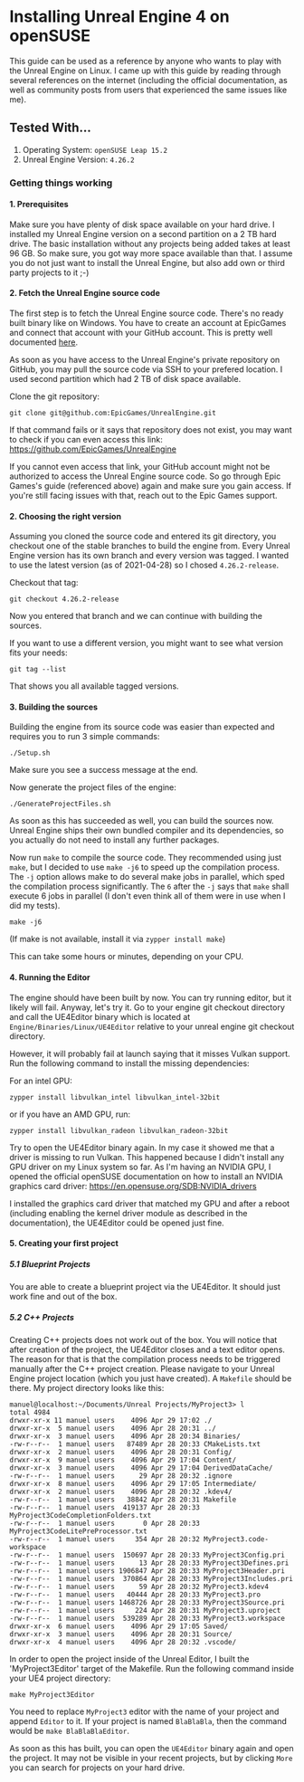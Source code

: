# Installing Unreal Engine 4 on openSUSE

This guide can be used as a reference by anyone who wants to play with the Unreal Engine on Linux. I came up with this guide by reading through several references on the internet (including the official documentation, as well as community posts from users that experienced the same issues like me).

## Tested With...

1. Operating System: `openSUSE Leap 15.2`
2. Unreal Engine Version: `4.26.2`

### Getting things working

#### 1. Prerequisites

Make sure you have plenty of disk space available on your hard drive. I installed my Unreal Engine version on a second partition on a 2 TB hard drive. The basic installation without any projects being added takes at least 96 GB. So make sure, you got way more space available than that. I assume you do not just want to install the Unreal Engine, but also add own or third party projects to it ;-)

#### 2. Fetch the Unreal Engine source code

The first step is to fetch the Unreal Engine source code. There's no ready built binary like on Windows. You have to create an account at EpicGames and connect that account with your GitHub account. This is pretty well documented [here](https://github.com/EpicGames/Signup).

As soon as you have access to the Unreal Engine's private repository on GitHub, you may pull the source code via SSH to your prefered location. I used second partition which had 2 TB of disk space available.

Clone the git repository:

```
git clone git@github.com:EpicGames/UnrealEngine.git
```

If that command fails or it says that repository does not exist, you may want to check if you can even access this link: https://github.com/EpicGames/UnrealEngine

If you cannot even access that link, your GitHub account might not be authorized to access the Unreal Engine source code. So go through Epic Games's guide (referenced above) again and make sure you gain access. If you're still facing issues with that, reach out to the Epic Games support.

#### 2. Choosing the right version

Assuming you cloned the source code and entered its git directory, you checkout one of the stable branches to build the engine from. Every Unreal Engine version has its own branch and every version was tagged. I wanted to use the latest version (as of 2021-04-28) so I chosed `4.26.2-release`.

Checkout that tag:
```
git checkout 4.26.2-release
```

Now you entered that branch and we can continue with building the sources.

If you want to use a different version, you might want to see what version fits your needs:

```
git tag --list
```

That shows you all available tagged versions.

#### 3. Building the sources

Building the engine from its source code was easier than expected and requires you to run 3 simple commands:

```
./Setup.sh
```

Make sure you see a success message at the end.

Now generate the project files of the engine:

```
./GenerateProjectFiles.sh
```

As soon as this has succeeded as well, you can build the sources now. Unreal Engine ships their own bundled compiler and its dependencies, so you actually do not need to install any further packages.

Now run `make` to compile the source code. They recommended using just `make`, but I decided to use `make -j6` to speed up the compilation process. The `-j` option allows make to do several make jobs in parallel, which sped the compilation process significantly. The `6` after the `-j` says that `make` shall execute 6 jobs in parallel (I don't even think all of them were in use when I did my tests).
```
make -j6
```

(If make is not available, install it via `zypper install make`)

This can take some hours or minutes, depending on your CPU.

#### 4. Running the Editor

The engine should have been built by now. You can try running editor, but it likely will fail. Anyway, let's try it. Go to your engine git checkout directory and call the UE4Editor binary which is located at `Engine/Binaries/Linux/UE4Editor` relative to your unreal engine git checkout directory.

However, it will probably fail at launch saying that it misses Vulkan support. Run the following command to install the missing dependencies:

For an intel GPU:

```
zypper install libvulkan_intel libvulkan_intel-32bit
```

or if you have an AMD GPU, run:

```
zypper install libvulkan_radeon libvulkan_radeon-32bit
```

Try to open the UE4Editor binary again. In my case it showed me that a driver is missing to run Vulkan. This happened because I didn't install any GPU driver on my Linux system so far. As I'm having an NVIDIA GPU, I opened the official openSUSE documentation on how to install an NVIDIA graphics card driver: https://en.opensuse.org/SDB:NVIDIA_drivers

I installed the graphics card driver that matched my GPU and after a reboot (including enabling the kernel driver module as described in the documentation), the UE4Editor could be opened just fine.

#### 5. Creating your first project

##### 5.1 Blueprint Projects

You are able to create a blueprint project via the UE4Editor. It should just work fine and out of the box.

##### 5.2 C++ Projects

Creating C++ projects does not work out of the box. You will notice that after creation of the project, the UE4Editor closes and a text editor opens. The reason for that is that the compilation process needs to be triggered manually after the C++ project creation. Please navigate to your Unreal Engine project location (which you just have created). A `Makefile` should be there. My project directory looks like this:

```
manuel@localhost:~/Documents/Unreal Projects/MyProject3> l
total 4984
drwxr-xr-x 11 manuel users    4096 Apr 29 17:02 ./
drwxr-xr-x  5 manuel users    4096 Apr 28 20:31 ../
drwxr-xr-x  3 manuel users    4096 Apr 28 20:34 Binaries/
-rw-r--r--  1 manuel users   87489 Apr 28 20:33 CMakeLists.txt
drwxr-xr-x  2 manuel users    4096 Apr 28 20:31 Config/
drwxr-xr-x  9 manuel users    4096 Apr 29 17:04 Content/
drwxr-xr-x  3 manuel users    4096 Apr 29 17:04 DerivedDataCache/
-rw-r--r--  1 manuel users      29 Apr 28 20:32 .ignore
drwxr-xr-x  8 manuel users    4096 Apr 29 17:05 Intermediate/
drwxr-xr-x  2 manuel users    4096 Apr 28 20:32 .kdev4/
-rw-r--r--  1 manuel users   38842 Apr 28 20:31 Makefile
-rw-r--r--  1 manuel users  419137 Apr 28 20:33 MyProject3CodeCompletionFolders.txt
-rw-r--r--  1 manuel users       0 Apr 28 20:33 MyProject3CodeLitePreProcessor.txt
-rw-r--r--  1 manuel users     354 Apr 28 20:32 MyProject3.code-workspace
-rw-r--r--  1 manuel users  150697 Apr 28 20:33 MyProject3Config.pri
-rw-r--r--  1 manuel users      13 Apr 28 20:33 MyProject3Defines.pri
-rw-r--r--  1 manuel users 1906847 Apr 28 20:33 MyProject3Header.pri
-rw-r--r--  1 manuel users  370864 Apr 28 20:33 MyProject3Includes.pri
-rw-r--r--  1 manuel users      59 Apr 28 20:32 MyProject3.kdev4
-rw-r--r--  1 manuel users   40444 Apr 28 20:33 MyProject3.pro
-rw-r--r--  1 manuel users 1468726 Apr 28 20:33 MyProject3Source.pri
-rw-r--r--  1 manuel users     224 Apr 28 20:31 MyProject3.uproject
-rw-r--r--  1 manuel users  539289 Apr 28 20:33 MyProject3.workspace
drwxr-xr-x  6 manuel users    4096 Apr 29 17:05 Saved/
drwxr-xr-x  3 manuel users    4096 Apr 28 20:31 Source/
drwxr-xr-x  4 manuel users    4096 Apr 28 20:32 .vscode/
````

In order to open the project inside of the Unreal Editor, I built the 'MyProject3Editor' target of the Makefile. Run the following command inside your UE4 project directory:

```
make MyProject3Editor
```

You need to replace `MyProject3` editor with the name of your project and append `Editor` to it. If your project is named `BlaBlaBla`, then the command would be `make BlaBlaBlaEditor`.

As soon as this has built, you can open the `UE4Editor` binary again and open the project. It may not be visible in your recent projects, but by clicking `More` you can search for projects on your hard drive.

